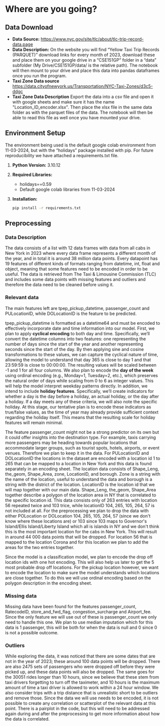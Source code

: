 # Where are you going?

## Data Download

* **Data Source:** https://www.nyc.gov/site/tlc/about/tlc-trip-record-data.page
* **Data Description:** On the website you will find “Yellow Taxi Trip Records (PARQUET)” download links for every month of 2023, download these and place them on your google drive in a “CSE151GP” folder in a “data” subfolder (My Drive/CSE151GP/data/ is the relative path). The notebook will then mount to your drive and place this data into pandas dataframes once you run the program.
* **Taxi Zone Data source** https://data.cityofnewyork.us/Transportation/NYC-Taxi-Zones/d3c5-ddgc
* **Taxi Zone Data Description** Export the data into a csv file and open it with google sheets and make sure it has the name "Location_ID_encoder.xlsx". Then place the xlsx file in the same data folder as with the parquet files of the data. The notebook will then be able to read this file as well once you have mounted your drive.

## Environment Setup
The environment being used is the default google colab environment from 11-03-2024, but with the “holidays” package installed with pip. For future reproducibility we have attached a requirements.txt file.
1. **Python Version:** 3.10.12
2. **Required Libraries:**
    * holidays==0.59
    * Default google colab libraries from 11-03-2024

3. **Installation:**
    ```bash
    pip install -r requirements.txt 
    ```

## Preprocessing

### Data Description
The data consists of a list with 12 data frames with data from all cabs in New York in 2023 where every data frame represents a different month of the year, and in total it is around 38 million data points. Every datapoint has 19 features of different kinds of formats ranging from datetime, int, float and object, meaning that some features need to be encoded in order to be useful. The data is retrieved from The Taxi & Limousine Commission (TLC) and includes some data points with missing features and outliers and therefore the data need to be cleaned before using it. 


### Relevant data
The main features left are tpep_pickup_datetime, passenger_count and PULocationID, while DOLocationID is the feature to be predicted. 

tpep_pickup_datetime is formatted as a datetime64 and must be encoded to effectively incorporate date and time information into our model. First, we plan to apply **cyclical encoding** to both day and time. Specifically, we’ll convert the datetime columns into two features: one representing the number of days since the start of the year and another representing seconds since the start of the day. By then applying sine and cosine transformations to these values, we can capture the cyclical nature of time, allowing the model to understand that day 365 is close to day 1 and that 23:59:59 is close to 00:00:00. The resulting values will be scaled between -1 and 1 for all four columns. 
We also plan to encode the **day of the week** using ordinal encoding (e.g., Monday=1, Tuesday=2, etc.), which preserves the natural order of days while scaling from 0 to 6 as integer values. This will help the model interpret weekday patterns directly. In addition, we intend to include **holiday features**. Specifically, we’ll create indicators for whether a day is the day before a holiday, an actual holiday, or the day after a holiday. If a day meets any of these criteria, we will also note the specific holiday. At this stage, our tentative plan is to encode these indicators as true/false values, as the time of year may already provide sufficient context regarding the holiday itself. This means that the resulting scale for holiday features will remain minimal.

The feature passenger_count might not be a strong predictor on its own but it could offer insights into the destination type. For example, taxis carrying more passengers may be heading towards popular locations that accommodate larger groups, such as tourist spots, hotels, airports, or event venues. Therefore we plan to keep it in the data. 
For PULocationID and DOLocationID the locations in the dataset are encoded with a location id 1 to 265 that can be mapped to a location in New York and this data is found separately in an encoding sheet. The location data consists of Shape_Leng, the_geom, Shape_Area, zone, LocationID, and borough. Zone is a string with the name of the location, useful to understand the data and borough is a string with the district of the location. LocationID is the location id that we will map together with our main data. Shape_Leng, the_geom, Shape_Area together describe a polygon of the location area in NY that is correlated to the specific location id. This data consists only of 263 entries with location 56 repeated twice and 103 trice, while locationID 104, 265, 105, 264, 57 is not included at all. For the preprocessing we plan to drop the data with either POLocation or DOLocation 104, 265, 105, 264, 57 (since we don't know where these locations are) or 103 since 103 maps to Governor's Island/Ellis Island/Liberty Island which all is islands in NY and we don't think this is the most important location for the cabs in New York. This will result in around 44 000 data points that will be dropped. For location 56 that is mapped to the location Corona and for this location we plan to add the areas for the two entries together. 

Since the model is a classification model, we plan to encode the drop off location ids with one hot encoding. This will also help us later to get the 5 most probable drop off locations. For the pickup location however, we want to encode the location to make sure the model understands which locations are close together. To do this we will use ordinal encoding based on the polygon description in the encoding sheet. 

### Missing data
Missing data have been found for the features passenger_count, RatecodeID, store_and_fwd_flag, congestion_surcharge and Airport_fee. Since the only feature we will use out of these is passenger_count we only need to handle this one. We plan to use median imputation which for this data is 1 passenger, this will be both for when the data is null and 0 since 0 is not a possible outcome. 

### Outliers
While exploring the data, it was noticed that there are some dates that are not in the year of 2023; these around 100 data points will be dropped. There are also 2475 sets of passengers who were dropped off before they were picked up, and these data points will also be dropped. The same goes for the 30051 rides longer than 10 hours, since we believe that these stem from taxi drivers forgetting to turn off the taximeter, and 10 hours is the maximum amount of time a taxi driver is allowed to work within a 24 hour window. We also consider trips with a trip distance that is unrealistic short to be outliers and remove those. 
Since the data we will use needs to be encoded, it is not possible to create any correlation or scatterplot of the relevant data at this point. There is a pairplot in the code, but this will need to be addressed again during and after the preprocessing to get more information about how the data is correlated. 


